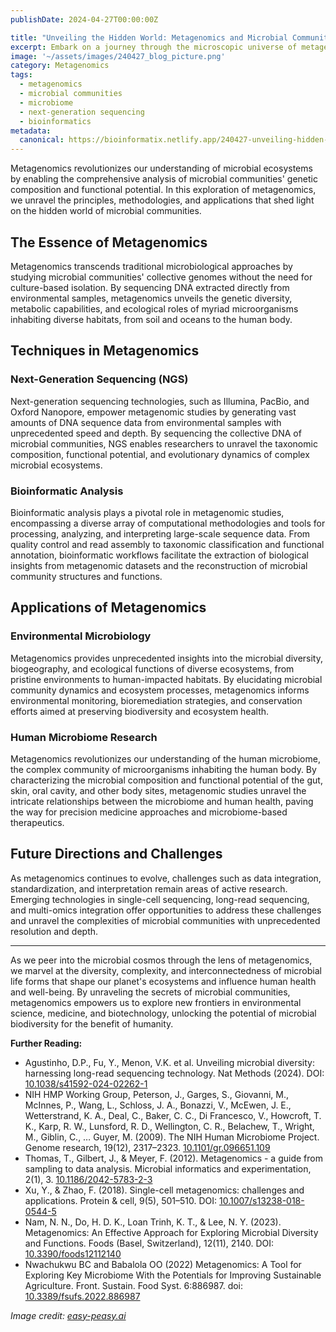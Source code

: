 ```yaml
---
publishDate: 2024-04-27T00:00:00Z

title: "Unveiling the Hidden World: Metagenomics and Microbial Communities"
excerpt: Embark on a journey through the microscopic universe of metagenomics, where cutting-edge sequencing technologies and computational analyses illuminate the diversity and dynamics of microbial communities.
image: '~/assets/images/240427_blog_picture.png'
category: Metagenomics
tags:
  - metagenomics
  - microbial communities
  - microbiome
  - next-generation sequencing
  - bioinformatics
metadata:
  canonical: https://bioinformatix.netlify.app/240427-unveiling-hidden-world-metagenomics-microbial-communities
---
```


Metagenomics revolutionizes our understanding of microbial ecosystems by enabling the comprehensive analysis of microbial communities' genetic composition and functional potential. In this exploration of metagenomics, we unravel the principles, methodologies, and applications that shed light on the hidden world of microbial communities.

## The Essence of Metagenomics

Metagenomics transcends traditional microbiological approaches by studying microbial communities' collective genomes without the need for culture-based isolation. By sequencing DNA extracted directly from environmental samples, metagenomics unveils the genetic diversity, metabolic capabilities, and ecological roles of myriad microorganisms inhabiting diverse habitats, from soil and oceans to the human body.

## Techniques in Metagenomics

### Next-Generation Sequencing (NGS)

Next-generation sequencing technologies, such as Illumina, PacBio, and Oxford Nanopore, empower metagenomic studies by generating vast amounts of DNA sequence data from environmental samples with unprecedented speed and depth. By sequencing the collective DNA of microbial communities, NGS enables researchers to unravel the taxonomic composition, functional potential, and evolutionary dynamics of complex microbial ecosystems.

### Bioinformatic Analysis

Bioinformatic analysis plays a pivotal role in metagenomic studies, encompassing a diverse array of computational methodologies and tools for processing, analyzing, and interpreting large-scale sequence data. From quality control and read assembly to taxonomic classification and functional annotation, bioinformatic workflows facilitate the extraction of biological insights from metagenomic datasets and the reconstruction of microbial community structures and functions.

## Applications of Metagenomics

### Environmental Microbiology

Metagenomics provides unprecedented insights into the microbial diversity, biogeography, and ecological functions of diverse ecosystems, from pristine environments to human-impacted habitats. By elucidating microbial community dynamics and ecosystem processes, metagenomics informs environmental monitoring, bioremediation strategies, and conservation efforts aimed at preserving biodiversity and ecosystem health.

### Human Microbiome Research

Metagenomics revolutionizes our understanding of the human microbiome, the complex community of microorganisms inhabiting the human body. By characterizing the microbial composition and functional potential of the gut, skin, oral cavity, and other body sites, metagenomic studies unravel the intricate relationships between the microbiome and human health, paving the way for precision medicine approaches and microbiome-based therapeutics.

## Future Directions and Challenges

As metagenomics continues to evolve, challenges such as data integration, standardization, and interpretation remain areas of active research. Emerging technologies in single-cell sequencing, long-read sequencing, and multi-omics integration offer opportunities to address these challenges and unravel the complexities of microbial communities with unprecedented resolution and depth.

***

As we peer into the microbial cosmos through the lens of metagenomics, we marvel at the diversity, complexity, and interconnectedness of microbial life forms that shape our planet's ecosystems and influence human health and well-being. By unraveling the secrets of microbial communities, metagenomics empowers us to explore new frontiers in environmental science, medicine, and biotechnology, unlocking the potential of microbial biodiversity for the benefit of humanity.

**Further Reading:**
- Agustinho, D.P., Fu, Y., Menon, V.K. et al. Unveiling microbial diversity: harnessing long-read sequencing technology. Nat Methods (2024). DOI: [10.1038/s41592-024-02262-1](https://doi.org/10.1038/s41592-024-02262-1)
- NIH HMP Working Group, Peterson, J., Garges, S., Giovanni, M., McInnes, P., Wang, L., Schloss, J. A., Bonazzi, V., McEwen, J. E., Wetterstrand, K. A., Deal, C., Baker, C. C., Di Francesco, V., Howcroft, T. K., Karp, R. W., Lunsford, R. D., Wellington, C. R., Belachew, T., Wright, M., Giblin, C., … Guyer, M. (2009). The NIH Human Microbiome Project. Genome research, 19(12), 2317–2323. [10.1101/gr.096651.109](https://doi.org/10.1101/gr.096651.109)
- Thomas, T., Gilbert, J., & Meyer, F. (2012). Metagenomics - a guide from sampling to data analysis. Microbial informatics and experimentation, 2(1), 3. [10.1186/2042-5783-2-3](https://doi.org/10.1186/2042-5783-2-3)
- Xu, Y., & Zhao, F. (2018). Single-cell metagenomics: challenges and applications. Protein & cell, 9(5), 501–510. DOI: [10.1007/s13238-018-0544-5](https://doi.org/10.1007/s13238-018-0544-5)
- Nam, N. N., Do, H. D. K., Loan Trinh, K. T., & Lee, N. Y. (2023). Metagenomics: An Effective Approach for Exploring Microbial Diversity and Functions. Foods (Basel, Switzerland), 12(11), 2140. DOI: [10.3390/foods12112140](https://doi.org/10.3390/foods12112140)
- Nwachukwu BC and Babalola OO (2022) Metagenomics: A Tool for Exploring Key Microbiome With the Potentials for Improving Sustainable Agriculture. Front. Sustain. Food Syst. 6:886987. doi: [10.3389/fsufs.2022.886987](https://doi.org/10.3389/fsufs.2022.886987)

*Image credit: [easy-peasy.ai](https://easy-peasy.ai/ai-image-generator/images/incredible-microscopic-m-formed-diverse-organisms)*